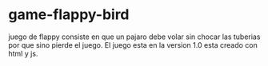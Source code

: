 # game-flappy-bird
juego de flappy consiste en que un pajaro debe volar sin chocar las tuberias por que sino pierde el juego.
El juego esta en la version 1.0 esta creado con html y js.
